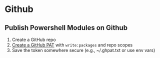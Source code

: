 # Github

## Publish Powershell Modules on Github

1. Create a GitHub repo
2. [Create a GitHub PAT](https://github.com/settings/tokens) with ```write:packages``` and repo scopes
3. Save the token somewhere secure (e.g., ~/.ghpat.txt or use env vars)
